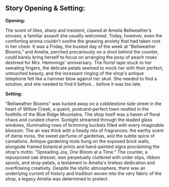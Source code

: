 ## Story Opening & Setting:

**Opening:**

The scent of lilies, sharp and insistent, clawed at Amelia Bellweather’s sinuses, a familiar assault she usually welcomed. Today, however, even the comforting aroma couldn't soothe the gnawing anxiety that had taken root in her chest. It was a Friday, the busiest day of the week at "Bellweather Blooms," and Amelia, perched precariously on a stool behind the counter, could barely bring herself to focus on arranging the posy of peach roses destined for Mrs. Hemmings' anniversary. The florist tape stuck to her sweating fingers, the delicate petals seemed to mock her with their perfect, untouched beauty, and the incessant ringing of the shop's antique telephone felt like a hammer blow against her skull. She needed to find a solution, and she needed to find it before… before it was too late.

**Setting:**

"Bellweather Blooms" was tucked away on a cobblestone side street in the heart of Willow Creek, a quaint, postcard-perfect town nestled in the foothills of the Blue Ridge Mountains. The shop itself was a haven of floral chaos and curated charm. Sunlight streamed through the leaded glass windows, illuminating rows of brimming buckets filled with every imaginable blossom. The air was thick with a heady mix of fragrances: the earthy scent of damp moss, the sweet perfume of gardenias, and the subtle spice of carnations. Antique gardening tools hung on the exposed brick walls, alongside framed botanical prints and hand-painted signs proclaiming the shop's motto: "Spreading Joy, One Bloom at a Time." The counter, a repurposed oak dresser, was perpetually cluttered with order slips, ribbon spools, and stray petals, a testament to Amelia's tireless dedication and overflowing creativity. Despite the idyllic atmosphere, there was an underlying current of history and tradition woven into the very fabric of the shop, a legacy Amelia was determined to protect.
